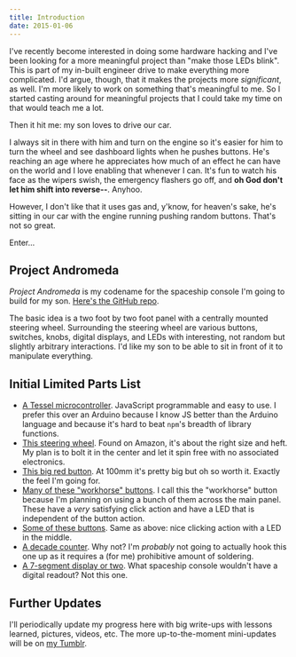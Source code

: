 ```yaml
---
title: Introduction
date: 2015-01-06
---
```


I've recently become interested in doing some hardware hacking and I've been
looking for a more meaningful project than "make those LEDs blink". This is part
of my in-built engineer drive to make everything more complicated. I'd argue,
though, that it makes the projects more *significant*, as well. I'm more likely
to work on something that's meaningful to me. So I started casting around for
meaningful projects that I could take my time on that would teach me a lot.

Then it hit me: my son loves to drive our car.

I always sit in there with him and turn on the engine so it's easier
for him to turn the wheel and see dashboard lights when he pushes buttons. He's
reaching an age where he appreciates how much of an effect he can have on the
world and I love enabling that whenever I can. It's fun to watch his face as
the wipers swish, the emergency flashers go off, and **oh God don't let him
shift into reverse--**. Anyhoo.

However, I don't like that it uses gas and, y'know, for heaven's sake, he's
sitting in our car with the engine running pushing random buttons. That's not
so great.

Enter...

<h2 class="andromeda-header">Project Andromeda</h2>

*Project Andromeda* is my codename for the spaceship console I'm going to build
for my son. [Here's the GitHub repo][repo].

  [repo]: https://github.com/drhayes/andromeda

The basic idea is a two foot by two foot panel with a centrally mounted
steering wheel. Surrounding the steering wheel are various buttons, switches,
knobs, digital displays, and LEDs with interesting, not random but slightly
arbitrary interactions. I'd like my son to be able to sit in front of it
to manipulate everything.

Initial Limited Parts List
--------------------------

  * [A Tessel microcontroller][tessel]. JavaScript programmable and easy to
    use. I prefer this over an Arduino because I know JS better than
    the Arduino language and because it's hard to beat `npm`'s breadth
    of library functions.
  * [This steering wheel][steeringwheel]. Found on Amazon, it's about the right
    size and heft. My plan is to bolt it in the center and let it spin free with
    no associated electronics.
  * [This big red button][bigredbutton]. At 100mm it's pretty big but oh so
    worth it. Exactly the feel I'm going for.
  * [Many of these "workhorse" buttons][workhorsebutton]. I call this the
    "workhorse" button because I'm planning on using a bunch of them across
    the main panel. These have a *very* satisfying click action and have a LED
    that is independent of the button action.
  * [Some of these buttons][smallbluelatch]. Same as above: nice clicking action
    with a LED in the middle.
  * [A decade counter][decade]. Why not? I'm *probably* not going to actually
    hook this one up as it requires a (for me) prohibitive amount of soldering.
  * [A 7-segment display or two][7segment]. What spaceship console wouldn't have
    a digital readout? Not this one.

  [tessel]: http://tessel.io
  [steeringwheel]: http://www.amazon.com/gp/product/B005FMT2RA/ref=oh_aui_detailpage_o05_s00?ie=UTF8&psc=1
  [bigredbutton]: https://www.sparkfun.com/products/9181
  [workhorsebutton]: https://www.adafruit.com/products/491
  [smallbluelatch]: https://www.adafruit.com/products/1476
  [decade]: https://www.adafruit.com/product/1082
  [7segment]: https://www.adafruit.com/products/881

Further Updates
---------------

I'll periodically update my progress here with big write-ups with lessons
learned, pictures, videos, etc. The more up-to-the-moment mini-updates will
be on [my Tumblr][tumlbr].

  [tumlbr]: http://drhayes.tumblr.com/tagged/projectandromeda

